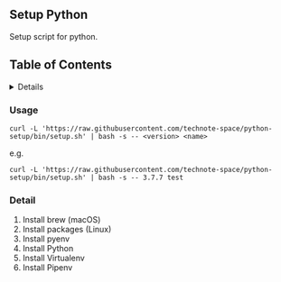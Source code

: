 ## Setup Python

Setup script for python.

## Table of Contents

<!-- START doctoc generated TOC please keep comment here to allow auto update -->
<!-- DON'T EDIT THIS SECTION, INSTEAD RE-RUN doctoc TO UPDATE -->
<details>
<summary>Details</summary>

- [Usage](#usage)
- [Detail](#detail)

</details>
<!-- END doctoc generated TOC please keep comment here to allow auto update -->

### Usage
```shell script
curl -L 'https://raw.githubusercontent.com/technote-space/python-setup/bin/setup.sh' | bash -s -- <version> <name>
```

e.g. 
```shell script
curl -L 'https://raw.githubusercontent.com/technote-space/python-setup/bin/setup.sh' | bash -s -- 3.7.7 test
```

### Detail
1. Install brew (macOS)
1. Install packages (Linux)
1. Install pyenv
1. Install Python <version>
1. Install Virtualenv <version> <name>
1. Install Pipenv

